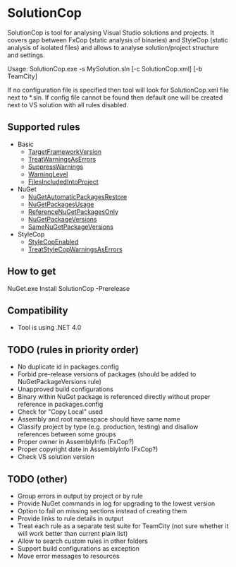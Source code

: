 # SolutionCop

SolutionCop is tool for analysing Visual Studio solutions and projects. It covers gap between FxCop (static analysis of binaries) and StyleCop (static analysis of isolated files) and allows to analyse solution/project structure and settings.

Usage: SolutionCop.exe -s MySolution.sln [-c SolutionCop.xml] [-b TeamCity]

If no configuration file is specified then tool will look for SolutionCop.xml file next to *.sln. If config file cannot be found then default one will be created next to VS solution with all rules disabled.

## Supported rules

* Basic
  * [TargetFrameworkVersion](https://github.com/Litee/SolutionCop/wiki/TargetFrameworkVersion)
  * [TreatWarningsAsErrors](https://github.com/Litee/SolutionCop/wiki/TreatWarningsAsErrors)
  * [SuppressWarnings](https://github.com/Litee/SolutionCop/wiki/SuppressWarnings)
  * [WarningLevel](https://github.com/Litee/SolutionCop/wiki/WarningLevel)
  * [FilesIncludedIntoProject](https://github.com/Litee/SolutionCop/wiki/FilesIncludedIntoProject)
* NuGet
  * [NuGetAutomaticPackagesRestore](https://github.com/Litee/SolutionCop/wiki/NuGetAutomaticPackagesRestore)
  * [NuGetPackagesUsage](https://github.com/Litee/SolutionCop/wiki/NuGetPackagesUsage)
  * [ReferenceNuGetPackagesOnly](https://github.com/Litee/SolutionCop/wiki/ReferenceNuGetPackagesOnly)
  * [NuGetPackageVersions](https://github.com/Litee/SolutionCop/wiki/NuGetPackageVersions)
  * [SameNuGetPackageVersions](https://github.com/Litee/SolutionCop/wiki/SameNuGetPackageVersions)
* StyleCop
  * [StyleCopEnabled](https://github.com/Litee/SolutionCop/wiki/StyleCopEnabled)
  * [TreatStyleCopWarningsAsErrors](https://github.com/Litee/SolutionCop/wiki/TreatStyleCopWarningsAsErrors)

## How to get

NuGet.exe Install SolutionCop -Prerelease

## Compatibility

* Tool is using .NET 4.0

## TODO (rules in priority order)
* No duplicate id in packages.config
* Forbid pre-release versions of packages (should be added to NuGetPackageVersions rule)
* Unapproved build configurations
* Binary within NuGet package is referenced directly without proper reference in packages.config
* Check for "Copy Local" used
* Assembly and root namespace should have same name
* Classify project by type (e.g. production, testing) and disallow references between some groups
* Proper owner in AssemblyInfo (FxCop?)
* Proper copyright date in AssemblyInfo (FxCop?)
* Check VS solution version

## TODO (other)
* Group errors in output by project or by rule
* Provide NuGet commands in log for upgrading to the lowest version
* Option to fail on missing sections instead of creating them
* Provide links to rule details in output
* Treat each rule as a separate test suite for TeamCity (not sure whether it will work better than current plain list)
* Allow to search custom rules in other folders
* Support build configurations as exception
* Move error messages to resources